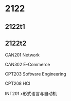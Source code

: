 # 2122

## 2122t1

## 2122t2

CAN201 Network

CAN302 E-Commerce

CPT203 Software Engineering

CPT208 HCI

INT201 x形式语言与自动机
